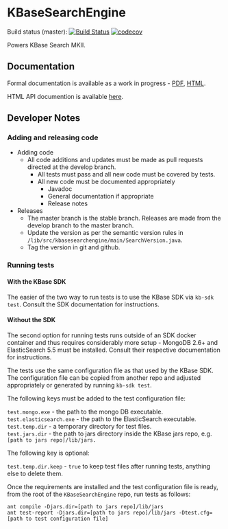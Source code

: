 
KBaseSearchEngine
=================

Build status (master):
[![Build Status](https://travis-ci.org/kbase/KBaseSearchEngine.svg?branch=master)](https://travis-ci.org/kbase/KBaseSearchEngine) [![codecov](https://codecov.io/gh/kbase/KBaseSearchEngine/branch/master/graph/badge.svg)](https://codecov.io/gh/kbase/KBaseSearchEngine)

Powers KBase Search MKII.

Documentation
-------------

Formal documentation is available as a work in progress - [PDF](docsource/KBaseSearchEngine.pdf), [HTML](http://htmlpreview.github.io/?https://github.com/kbase/KBaseSearchEngine/blob/master/docsource/build/html/index.html).

HTML API documention is available [here](http://htmlpreview.github.io/?https://github.com/kbase/KBaseSearchEngine/blob/master/KBaseSearchEngine.html).

Developer Notes
---------------

### Adding and releasing code

* Adding code
  * All code additions and updates must be made as pull requests directed at the develop branch.
    * All tests must pass and all new code must be covered by tests.
    * All new code must be documented appropriately
      * Javadoc
      * General documentation if appropriate
      * Release notes
* Releases
  * The master branch is the stable branch. Releases are made from the develop branch to the master
    branch.
  * Update the version as per the semantic version rules in
    `/lib/src/kbasesearchengine/main/SearchVersion.java`.
  * Tag the version in git and github.

### Running tests

#### With the KBase SDK

The easier of the two way to run tests is to use the KBase SDK via `kb-sdk test`. Consult the
SDK documentation for instructions.

#### Without the SDK

The second option for running tests runs outside of an SDK docker container and thus requires
considerably more setup - MongoDB 2.6+ and ElasticSearch 5.5 must be installed. Consult their
respective documentation for instructions.

The tests use the same configuration file as that used by the KBase SDK.
The configuration file can be copied from another repo and adjusted appropriately or generated by
running `kb-sdk test`.

The following keys must be added to the test configuration file:

`test.mongo.exe` - the path to the mongo DB executable.  
`test.elasticsearch.exe` - the path to the ElasticSearch executable.  
`test.temp.dir` - a temporary directory for test files.  
`test.jars.dir` - the path to jars directory inside the KBase jars repo, e.g.
`[path to jars repo]/lib/jars.`

The following key is optional:

`test.temp.dir.keep` - `true` to keep test files after running tests, anything else to delete
them.

Once the requirements are installed and the test configuration file is ready, from the root of
the `KBaseSearchEngine` repo, run tests as follows:


	ant compile -Djars.dir=[path to jars repo]/lib/jars
	ant test-report -Djars.dir=[path to jars repo]/lib/jars -Dtest.cfg=[path to test configuration file]




